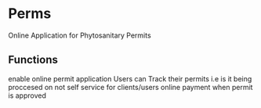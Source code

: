 # Perms
Online Application for Phytosanitary Permits 

## Functions

enable online permit application
Users can Track their permits i.e is it being proccesed on not
self service for clients/users
online payment when permit is approved


